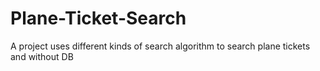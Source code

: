 # Plane-Ticket-Search
A project uses different kinds of search algorithm to search plane tickets and without DB
